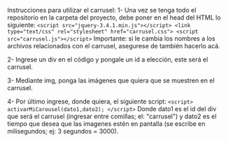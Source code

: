 Instrucciones para utilizar el carrusel:
1- Una vez se tenga todo el repositorio en la carpeta del proyecto, debe poner en el head del HTML lo siguiente:
       `<script src="jquery-3.4.1.min.js"></script>
           <link type="text/css" rel="stylesheet" href="carrusel.css">
       <script src="carrusel.js"></script>`
Importante: si le cambia los nombres a los archivos relacionados con el carrusel, asegurese de también hacerlo acá.

2- Ingrese un div en el código y pongale un id a elección, este será el carrusel.

3- Mediante img, ponga las imágenes que quiera que se muestren en el carrusel.

4- Por último ingrese, donde quiera, el siguiente script:
        `<script> 
            activarMiCarousel(dato1,dato2);
        </script>`
Donde dato1 es el id del div que será el carrusel (ingresar entre comillas; el: "carrusel") y dato2 es el tiempo que desea que las
imagenes estén en pantalla (se escribe en milisegundos; ej: 3 segundos = 3000).
